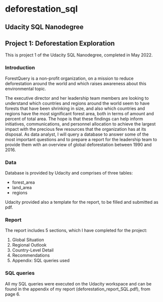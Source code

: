 # deforestation_sql

## Udacity SQL Nanodegree

## Project 1: Deforestation Exploration

This is project 1 of the Udacity SQL Nanodegree, completed in May 2022.

### Introduction
ForestQuery is a non-profit organization, on a mission to reduce deforestation around the world and which raises awareness about this environmental topic.

The executive director and her leadership team members are looking to understand which countries and regions around the world seem to have forests that have been shrinking in size, and also which countries and regions have the most significant forest area, both in terms of amount and percent of total area. The hope is that these findings can help inform initiatives, communications, and personnel allocation to achieve the largest impact with the precious few resources that the organization has at its disposal.
As data analyst, I will query a database to answer some of the most important questions and to prepare a report for the leadership team to provide them with an overview of global deforestation between 1990 and 2016.
### Data
Database is provided by Udacity and comprises of three tables:
-	forest_area
-	land_area
-	regions

Udacity provided also a template for the report, to be filled and submitted as pdf.

### Report
The report includes 5 sections, which I have completed for the project:
1.	Global Situation
2.	Regional Outlook
3.	Country-Level Detail
4.	Recommendations
5.	Appendix: SQL queries used

### SQL queries
All my SQL queries were executed on the Udacity workspace and can be found in the appendix of my report (deforestation_report_SQL.pdf), from page 6.

